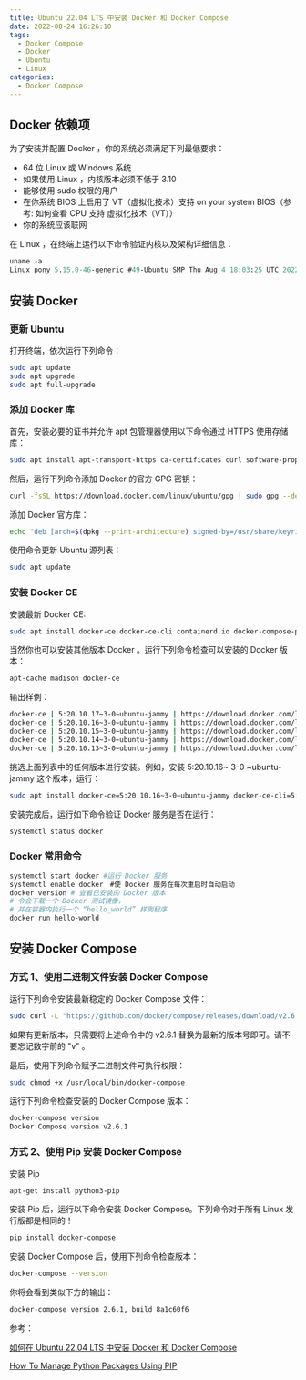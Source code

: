 ```yaml
---
title: Ubuntu 22.04 LTS 中安装 Docker 和 Docker Compose
date: 2022-08-24 16:26:10
tags:
  - Docker Compose
  - Docker
  - Ubuntu
  - Linux
categories:
  - Docker Compose
---
```


## Docker 依赖项

为了安装并配置 Docker ，你的系统必须满足下列最低要求：

- 64 位 Linux 或 Windows 系统
- 如果使用 Linux ，内核版本必须不低于 3.10
- 能够使用 sudo 权限的用户
- 在你系统 BIOS 上启用了 VT（虚拟化技术）支持 on your system BIOS（参考: 如何查看 CPU 支持 虚拟化技术（VT））
- 你的系统应该联网

在 Linux ，在终端上运行以下命令验证内核以及架构详细信息：

```ps
uname -a
Linux pony 5.15.0-46-generic #49-Ubuntu SMP Thu Aug 4 18:03:25 UTC 2022 x86_64 x86_64 x86_64 GNU/Linux
```

<!--more-->

## 安装 Docker

### 更新 Ubuntu

打开终端，依次运行下列命令：

```sh
sudo apt update
sudo apt upgrade
sudo apt full-upgrade
```

### 添加 Docker 库

首先，安装必要的证书并允许 apt 包管理器使用以下命令通过 HTTPS 使用存储库：

```sh
sudo apt install apt-transport-https ca-certificates curl software-properties-common gnupg lsb-release
```

然后，运行下列命令添加 Docker 的官方 GPG 密钥：

```sh
curl -fsSL https://download.docker.com/linux/ubuntu/gpg | sudo gpg --dearmor -o /usr/share/keyrings/docker-archive-keyring.gpg
```

添加 Docker 官方库：

```sh
echo "deb [arch=$(dpkg --print-architecture) signed-by=/usr/share/keyrings/docker-archive-keyring.gpg] https://download.docker.com/linux/ubuntu $(lsb_release -cs) stable" | sudo tee /etc/apt/sources.list.d/docker.list > /dev/null
```

使用命令更新 Ubuntu 源列表：

```sh
sudo apt update
```

### 安装 Docker CE

安装最新 Docker CE:

```sh
sudo apt install docker-ce docker-ce-cli containerd.io docker-compose-plugin
```

当然你也可以安装其他版本 Docker 。运行下列命令检查可以安装的 Docker 版本：

```sh
apt-cache madison docker-ce
```

输出样例：

```sh
docker-ce | 5:20.10.17~3-0~ubuntu-jammy | https://download.docker.com/linux/ubuntu jammy/stable amd64 Packages
docker-ce | 5:20.10.16~3-0~ubuntu-jammy | https://download.docker.com/linux/ubuntu jammy/stable amd64 Packages
docker-ce | 5:20.10.15~3-0~ubuntu-jammy | https://download.docker.com/linux/ubuntu jammy/stable amd64 Packages
docker-ce | 5:20.10.14~3-0~ubuntu-jammy | https://download.docker.com/linux/ubuntu jammy/stable amd64 Packages
docker-ce | 5:20.10.13~3-0~ubuntu-jammy | https://download.docker.com/linux/ubuntu jammy/stable amd64 Packages
```

挑选上面列表中的任何版本进行安装。例如，安装 5:20.10.16~ 3-0 ~ubuntu-jammy 这个版本，运行：

```sh
sudo apt install docker-ce=5:20.10.16~3-0~ubuntu-jammy docker-ce-cli=5:20.10.16~3-0~ubuntu-jammy containerd.io
```

安装完成后，运行如下命令验证 Docker 服务是否在运行：

```sh
systemctl status docker
```

### Docker 常用命令

```sh
systemctl start docker #运行 Docker 服务
systemctl enable docker　#使 Docker 服务在每次重启时自动启动
docker version # 查看已安装的 Docker 版本
# 令会下载一个 Docker 测试镜像，
# 并在容器内执行一个 “hello_world” 样例程序
docker run hello-world
```

## 安装 Docker Compose

### 方式 1、使用二进制文件安装 Docker Compose

运行下列命令安装最新稳定的 Docker Compose 文件：

```sh
sudo curl -L "https://github.com/docker/compose/releases/download/v2.6.1/docker-compose-$(uname -s)-$(uname -m)" -o /usr/local/bin/docker-compose
```

如果有更新版本，只需要将上述命令中的 v2.6.1 替换为最新的版本号即可。请不要忘记数字前的 "v" 。

最后，使用下列命令赋予二进制文件可执行权限：

```sh
sudo chmod +x /usr/local/bin/docker-compose
```

运行下列命令检查安装的 Docker Compose 版本：

```sh
docker-compose version
Docker Compose version v2.6.1
```

### 方式 2、使用 Pip 安装 Docker Compose

安装 Pip

```sh
apt-get install python3-pip
```

安装 Pip 后，运行以下命令安装 Docker Compose。下列命令对于所有 Linux 发行版都是相同的！

```sh
pip install docker-compose
```

安装 Docker Compose 后，使用下列命令检查版本：

```sh
docker-compose --version
```

你将会看到类似下方的输出：

```sh
docker-compose version 2.6.1, build 8a1c60f6
```

参考：

[如何在 Ubuntu 22.04 LTS 中安装 Docker 和 Docker Compose](https://linux.cn/article-14871-1.html)

[How To Manage Python Packages Using PIP](https://ostechnix.com/manage-python-packages-using-pip/)
